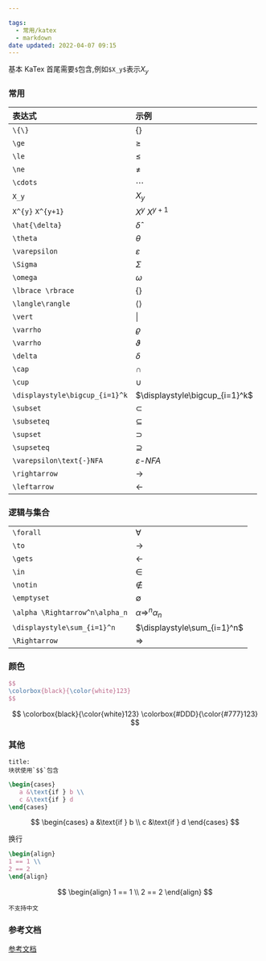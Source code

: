 ```yaml
---

tags:
  - 常用/katex
  - markdown
date updated: 2022-04-07 09:15
---
```


基本 KaTex 首尾需要`$`包含,例如`$X_y$`表示$X_y$ 

### 常用

| 表达式                            | 示例                                      |
| :----------------------------- | :-------------------------------------- |
| `\{\}`                         | $\{\}$                                  |
| `\ge`                          | $\ge$                                   |
| `\le`                          | $\le$                                   |
| `\ne`                          | $\ne$                                   |
| `\cdots`                       | $\cdots$                                |
| `X_y`                          | $X_y$                                   |
| `X^{y}` `X^{y+1}`              | $X^{y}$                       $X^{y+1}$ |
| `\hat{\delta}`                 | $\hat{\delta}$                          |
| `\theta`                       | $\theta$                                |
| `\varepsilon`                  | $\varepsilon$                           |
| `\Sigma`                       | $\Sigma$                                |
| `\omega`                       | $\omega$                                |
| `\lbrace \rbrace`              | $\lbrace \rbrace$                       |
| `\langle\rangle`               | $\langle\rangle$                        |
| `\vert`                        | $\vert$                                 |
| `\varrho`                      | $\varrho$                               |
| `\varrho`                      | $\vartheta$                             |
| `\delta`                       | $\delta$                                |
| `\cap`                         | $\cap$                                  |
| `\cup`                         | $\cup$                                  |
| `\displaystyle\bigcup_{i=1}^k` | $\displaystyle\bigcup_{i=1}^k$          |
| `\subset`                      | $\subset$                               |
| `\subseteq`                    | $\subseteq$                             |
| `\supset`                      | $\supset$                               |
| `\supseteq`                    | $\supseteq$                             |
| `\varepsilon\text{-}NFA`       | $\varepsilon\text{-}NFA$                |
| `\rightarrow`                  | $\rightarrow$                           |
| `\leftarrow`                   | $\leftarrow$                            |

### 逻辑与集合

|                                |                                |
| ------------------------------ | ------------------------------ |
| `\forall`                      | $\forall$                      |
| `\to`                          | $\to$                          |
| `\gets`                        | $\gets$                        |
| `\in`                          | $\in$                          |
| `\notin`                       | $\notin$                       |
| `\emptyset`                    | $\emptyset$                    |
| `\alpha \Rightarrow^n\alpha_n` | $\alpha \Rightarrow^n\alpha_n$ |
| `\displaystyle\sum_{i=1}^n`    | $\displaystyle\sum_{i=1}^n$    |
| `\Rightarrow`                  | $\Rightarrow$                  |

### 颜色

```latex
$$
\colorbox{black}{\color{white}123}
$$
```

$$
\colorbox{black}{\color{white}123}
\colorbox{#DDD}{\color{#777}123}
$$

### 其他

```ad-warning
title:
块状使用`$$`包含
```

```latex
\begin{cases}
   a &\text{if } b \\
   c &\text{if } d
\end{cases}
```

$$
 \begin{cases}
   a &\text{if } b \\
   c &\text{if } d
\end{cases}
$$

换行

```latex
\begin{align}
1 == 1 \\
2 == 2
\end{align}
```

$$
\begin{align}
1 == 1 \\
2 == 2
\end{align}
$$

```ad-fail
不支持中文
```



### 参考文档

[参考文档](https://katex.org/docs/supported.html)

